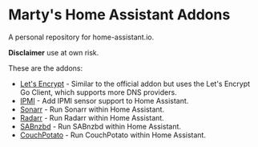 # Marty's Home Assistant Addons
A personal repository for home-assistant.io.

**Disclaimer** use at own risk.

These are the addons:

* [Let's Encrypt](letsencrypt/README.md) - Similar to the official addon but uses the Let's Encrypt Go Client, which supports more DNS providers.
* [IPMI](ipmi/README.md) - Add IPMI sensor support to Home Assistant.
* [Sonarr](sonarr/README.md) - Run Sonarr within Home Assistant.
* [Radarr](radarr/README.md) - Run Radarr within Home Assistant.
* [SABnzbd](sabnzbd/README.md) - Run SABnzbd within Home Assistant.
* [CouchPotato](couchpotato/README.md) - Run CouchPotato within Home Assistant.
